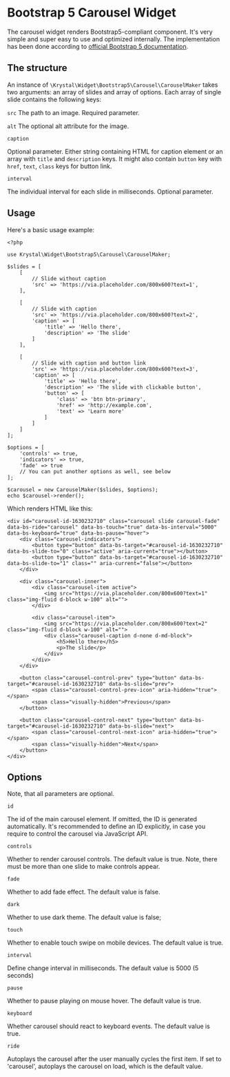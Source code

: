 
Bootstrap 5 Carousel Widget
==========

The carousel widget renders Bootstrap5-compliant component. It's very simple and super easy to use and optimized internally. The implementation has been done according to [official Bootstrap 5 documentation](https://getbootstrap.com/docs/5.1/components/carousel/).

The structure
----

An instance of `\Krystal\Widget\Bootstrap5\Carousel\CarouselMaker` takes two arguments: an array of slides and array of options. Each array of single slide contains the following keys:

`src`
The path to an image. Required parameter.

`alt`
The optional alt attribute for the image.

`caption`

Optional parameter. Either string containing HTML for caption element or an array with `title` and `description` keys.
It might also contain `button` key with `href`, `text`, `class` keys for button link.

`interval`

The individual interval for each slide in milliseconds. Optional parameter.


Usage
---

Here's a basic usage example:

    <?php
    
    use Krystal\Widget\Bootstrap5\Carousel\CarouselMaker;
    
    $slides = [
        [
            // Slide without caption
            'src' => 'https://via.placeholder.com/800x600?text=1',
        ],
    
        [
            // Slide with caption
            'src' => 'https://via.placeholder.com/800x600?text=2',
            'caption' => [
                'title' => 'Hello there',
                'description' => 'The slide'
            ]
        ],
        
        [
            // Slide with caption and button link
            'src' => 'https://via.placeholder.com/800x600?text=3',
            'caption' => [
                'title' => 'Hello there',
                'description' => 'The slide with clickable button',
                'button' => [
                    'class' => 'btn btn-primary',
                    'href' => 'http://example.com',
                    'text' => 'Learn more'
                ]
            ]
        ]
    ];
    
    $options = [
        'controls' => true,
        'indicators' => true,
        'fade' => true
        // You can put another options as well, see below
    ];
    
    $carousel = new CarouselMaker($slides, $options);
    echo $carousel->render();

Which renders HTML like this:

    <div id="carousel-id-1630232710" class="carousel slide carousel-fade" data-bs-ride="carousel" data-bs-touch="true" data-bs-interval="5000" data-bs-keyboard="true" data-bs-pause="hover">
        <div class="carousel-indicators">
            <button type="button" data-bs-target="#carousel-id-1630232710" data-bs-slide-to="0" class="active" aria-current="true"></button>
            <button type="button" data-bs-target="#carousel-id-1630232710" data-bs-slide-to="1" class="" aria-current="false"></button>
        </div>
    
        <div class="carousel-inner">
            <div class="carousel-item active">
                <img src="https://via.placeholder.com/800x600?text=1" class="img-fluid d-block w-100" alt="">
            </div>
    
            <div class="carousel-item">
                <img src="https://via.placeholder.com/800x600?text=2" class="img-fluid d-block w-100" alt="">
                <div class="carousel-caption d-none d-md-block">
                    <h5>Hello there</h5>
                    <p>The slide</p>
                </div>
            </div>
        </div>
    
        <button class="carousel-control-prev" type="button" data-bs-target="#carousel-id-1630232710" data-bs-slide="prev">
            <span class="carousel-control-prev-icon" aria-hidden="true"></span>
            <span class="visually-hidden">Previous</span>
        </button>
    
        <button class="carousel-control-next" type="button" data-bs-target="#carousel-id-1630232710" data-bs-slide="next">
            <span class="carousel-control-next-icon" aria-hidden="true"></span>
            <span class="visually-hidden">Next</span>
        </button>
    </div>

Options
-----

Note, that all parameters are optional.

`id`

The id of the main carousel element. If omitted, the ID is generated automatically. It's recommended to define an ID explicitly, in case you require to control the carousel via JavaScript API.

`controls`

Whether to render carousel controls. The default value is true. Note, there must be more than one slide to make controls appear.

`fade`

Whether to add fade effect. The default value is false.

`dark`

Whether to use dark theme. The default value is false;

`touch`

Whether to enable touch swipe on mobile devices. The default value is true.

`interval`

Define change interval in milliseconds. The default value is 5000 (5 seconds)

`pause`

Whether to pause playing on mouse hover. The default value is true.

`keyboard`

Whether carousel should react to keyboard events. The default value is true.

`ride`

Autoplays the carousel after the user manually cycles the first item. If set to 'carousel', autoplays the carousel on load, which is the default value.

